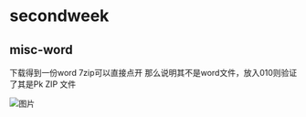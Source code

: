 # secondweek

## misc-word

下载得到一份word 7zip可以直接点开
那么说明其不是word文件，放入010则验证了其是Pk ZIP 文件

![图片](https://z1.ax1x.com/2023/10/09/pPxlI9x.png)

